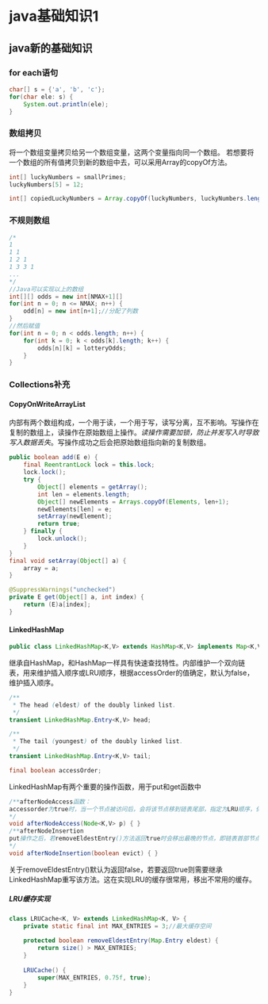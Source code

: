 # java基础知识1

## java新的基础知识
### for each语句
```java
char[] s = {'a', 'b', 'c'};
for(char ele: s) {
    System.out.println(ele);
}
```

### 数组拷贝
将一个数组变量拷贝给另一个数组变量，这两个变量指向同一个数组。
若想要将一个数组的所有值拷贝到新的数组中去，可以采用Array的copyOf方法。
```java
int[] luckyNumbers = smallPrimes;
luckyNumbers[5] = 12;

int[] copiedLuckyNumbers = Array.copyOf(luckyNumbers, luckyNumbers.length);
```

### 不规则数组
```java
/*
1
1 1
1 2 1
1 3 3 1
...
*/
//Java可以实现以上的数组
int[][] odds = new int[NMAX+1][]
for(int n = 0; n <= NMAX; n++) {
    odd[n] = new int[n+1];//分配了列数
}
//然后赋值
for(int n = 0; n < odds.length; n++) {
    for(int k = 0; k < odds[k].length; k++) {
        odds[n][k] = lotteryOdds;
    }
}
```

### Collections补充

#### CopyOnWriteArrayList

内部有两个数组构成，一个用于读，一个用于写，读写分离，互不影响。写操作在复制的数组上，读操作在原始数组上操作。*读操作需要加锁，防止并发写入时导致写入数据丢失*。写操作成功之后会把原始数组指向新的复制数组。

```java
public boolean add(E e) {
    final ReentrantLock lock = this.lock;
    lock.lock();
    try	{
        Object[] elements = getArray();
        int len = elements.length;
        Object[] newElements = Arrays.copyOf(Elements, len+1);
        newElements[len] = e;
        setArray(newElement);
        return true;
    } finally {
        lock.unlock();
    }
}
final void setArray(Object[] a) {
    array = a;
}
```

```java
@SuppressWarnings("unchecked")
private E get(Object[] a, int index) {
    return (E)a[index];
}
```



#### LinkedHashMap

```java
public class LinkedHashMap<K,V> extends HashMap<K,V> implements Map<K,V>
```

继承自HashMap，和HashMap一样具有快速查找特性。内部维护一个双向链表，用来维护插入顺序或LRU顺序，根据accessOrder的值确定，默认为false，维护插入顺序。

```java
/**
 * The head (eldest) of the doubly linked list.
 */
transient LinkedHashMap.Entry<K,V> head;

/**
 * The tail (youngest) of the doubly linked list.
 */
transient LinkedHashMap.Entry<K,V> tail;

final boolean accessOrder;
```

LinkedHashMap有两个重要的操作函数，用于put和get函数中

```java
/**afterNodeAccess函数：
accessorder为true时，当一个节点被访问后，会将该节点移到链表尾部，指定为LRU顺序，保证链表尾部为最近访问的节点。
*/
void afterNodeAccess(Node<K,V> p) { }
/**afterNodeInsertion
put操作之后，若removeEldestEntry()方法返回true时会移出最晚的节点，即链表首部节点。
*/
void afterNodeInsertion(boolean evict) { }
```

关于removeEldestEntry()默认为返回false，若要返回true则需要继承LinkedHashMap重写该方法。这在实现LRU的缓存很常用，移出不常用的缓存。

##### LRU缓存实现

```java
class LRUCache<K, V> extends LinkedHashMap<K, V> {
    private static final int MAX_ENTRIES = 3;//最大缓存空间
    
    protected boolean removeEldestEntry(Map.Entry eldest) {
        return size() > MAX_ENTRIES;
    }
    
    LRUCache() {
        super(MAX_ENTRIES, 0.75f, true);
    }
}
```

